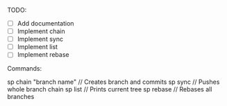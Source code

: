 TODO:

- [ ] Add documentation
- [ ] Implement chain
- [ ] Implement sync
- [ ] Implement list
- [ ] Implement rebase

Commands:

sp chain "branch name" // Creates branch and commits
sp sync // Pushes whole branch chain
sp list // Prints current tree
sp rebase // Rebases all branches
